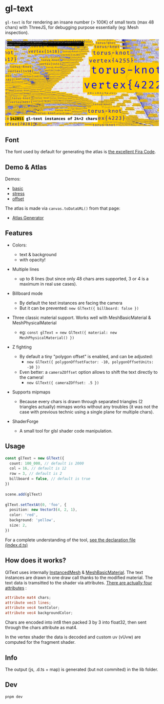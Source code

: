 # gl-text

`gl-text` is for rendering an insane number (> 100K) of small texts (max 48 chars) with ThreeJS, for
debugging purpose essentially (eg: Mesh inspection).

<a href="https://jniac.github.io/gl-text/test/stress/">
  <img src="screenshots/jpg/test_stress-q60.jpg">
</a>

## Font
The font used by default for generating the atlas is [the excellent Fira Code](https://github.com/tonsky/FiraCode).

## Demo & Atlas

Demos:
- [basic](https://jniac.github.io/gl-text/test/basic/)
- [stress](https://jniac.github.io/gl-text/test/stress/)
- [offset](https://jniac.github.io/gl-text/test/offset/)

The atlas is made via `canvas.toDataURL()` from that page:
- [Atlas Generator](https://jniac.github.io/gl-text/atlas/)

## Features

- Colors:
  - text & background
  - with opacity!

- Multiple lines
  - up to 8 lines (but since only 48 chars ares supported, 3 or 4 is a maximum in real use cases).

- Billboard mode  
  - By default the text instances are facing the camera
  - But it can be prevented: `new GlText({ billboard: false })`

- Three classic material support. Works well with MeshBasicMaterial & MeshPhysicalMaterial
  - eg: `const glText = new GlText({ material: new MeshPhysicalMaterial() })`

- Z fighting
  - By default a tiny "polygon offset" is enabled, and can be adjusted: 
    - `new GlText({ polygonOffsetFactor: -10, polygonOffsetUnits: -10 })`
  - Even better: a `cameraZOffset` option allows to shift the text directly to the camera!
    - `new GlText({ cameraZOffset: .5 })`

- Supports mipmaps
  - Because every chars is drawn through separated triangles (2 triangles actually)
    mimaps works without any troubles (it was not the case with previous technic
    using a single plane for multiple chars).

- ShaderForge
  - A small tool for glsl shader code manipulation.

## Usage

```ts
const glText = new GlText({
  count: 100_000, // default is 2000
  col = 16, // default is 12
  row = 3, // default is 2
  billboard = false, // default is true
})

scene.add(glText)

glText.setTextAt(0, 'foo', {
  position: new Vector3(4, 2, 1),
  color: 'red',
  background: 'yellow',
  size: 2,
})
```

For a complete understanding of the tool, [see the declaration file (index.d.ts)](lib/index.d.ts)

## How does it works?

GlText uses internally [InstancedMesh](https://threejs.org/docs/?q=mesh#api/en/objects/InstancedMesh) 
& [MeshBasicMaterial](https://threejs.org/docs/?q=mesh#api/en/materials/MeshBasicMaterial).
The text instances are drawn in one draw call thanks to the modified material. 
The text data is tramsitted to the shader via attributes. [There are actually four
attributes](src/material.ts#L43-L46) : 
```glsl
attribute mat4 chars;
attribute vec3 lines;
attribute vec4 textColor;
attribute vec4 backgroundColor;
```
Chars are encoded into int8 then packed 3 by 3 into float32, then sent through
the chars attribute as mat4.

In the vertex shader the data is decoded and custom uv (vUvw) are computed for 
the fragment shader.


## Info

The output (js, .d.ts + map) is generated (but not commited) in the lib folder.

## Dev

```
pnpm dev
```

